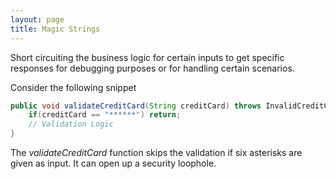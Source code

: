 ```yaml
---
layout: page
title: Magic Strings
--- 
```

Short circuiting the business logic for certain inputs to get specific responses for debugging purposes or for handling certain scenarios.  
  
Consider the following snippet  
```java
public void validateCreditCard(String creditCard) throws InvalidCreditCardException{
    if(creditCard == "******") return;
    // Validation Logic
}
```
The _validateCreditCard_ function skips the validation if six asterisks are given as input. It can open up a security loophole.